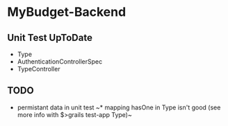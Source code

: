 # MyBudget-Backend

Unit Test UpToDate
--------------
* Type
* AuthenticationControllerSpec
* TypeController


TODO
----

* permistant data in unit test
~* mapping hasOne in Type isn't good (see more info with $>grails test-app Type)~
